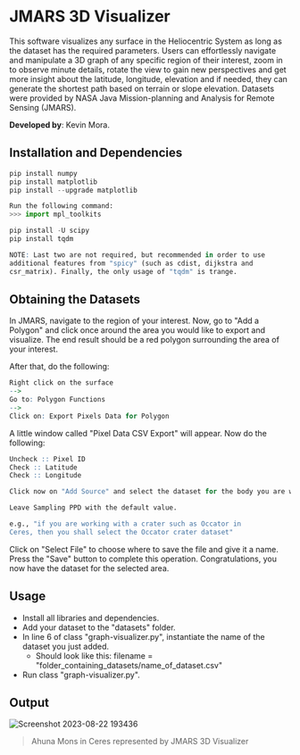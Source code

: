 # JMARS 3D Visualizer

This software visualizes any surface in the Heliocentric System as long as the dataset has the required parameters. Users can effortlessly navigate and manipulate a 3D graph of any specific region of their interest, zoom in to observe minute details, rotate the view to gain new perspectives and get more insight about the latitude, longitude, elevation and if needed, they can generate the shortest path based on terrain or slope elevation. Datasets were provided by NASA Java Mission-planning and Analysis for Remote Sensing (JMARS).

<b>Developed by</b>: Kevin Mora.

## Installation and Dependencies
```python
pip install numpy
pip install matplotlib
pip install --upgrade matplotlib

Run the following command:
>>> import mpl_toolkits

pip install -U scipy
pip install tqdm
```

```r
NOTE: Last two are not required, but recommended in order to use
additional features from "spicy" (such as cdist, dijkstra and
csr_matrix). Finally, the only usage of "tqdm" is trange.
```

## Obtaining the Datasets
In JMARS, navigate to the region of your interest. Now, go to "Add a Polygon" and click once around the area you would like to export and visualize. The end result should be a red polygon surrounding the area of your interest.

After that, do the following:
```r
Right click on the surface
--> 
Go to: Polygon Functions
--> 
Click on: Export Pixels Data for Polygon
```

A little window called "Pixel Data CSV Export" will appear. Now do the following:
```r
Uncheck :: Pixel ID
Check :: Latitude
Check :: Longitude

Click now on "Add Source" and select the dataset for the body you are working with.

Leave Sampling PPD with the default value.

e.g., "if you are working with a crater such as Occator in
Ceres, then you shall select the Occator crater dataset"
```

Click on "Select File" to choose where to save the file and give it a name. Press the "Save" button to complete this operation. Congratulations, you now have the dataset for the selected area.

## Usage
- Install all libraries and dependencies.
- Add your dataset to the "datasets" folder.
- In line 6 of class "graph-visualizer.py", instantiate the name of the dataset you just added.
  - Should look like this: filename = "folder_containing_datasets/name_of_dataset.csv"
- Run class "graph-visualizer.py".

## Output
![Screenshot 2023-08-22 193436](https://github.com/morkev/jmars-3d-visualizer/assets/83437383/cb63fc43-7999-43af-bfed-597cd581a4f5)
> Ahuna Mons in Ceres represented by JMARS 3D Visualizer
